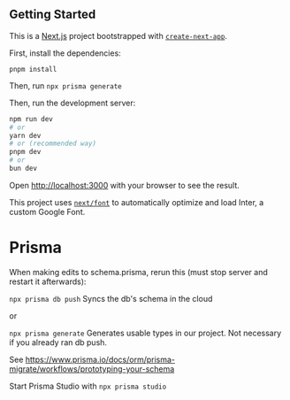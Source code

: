 ## Getting Started

This is a [Next.js](https://nextjs.org/) project bootstrapped with [`create-next-app`](https://github.com/vercel/next.js/tree/canary/packages/create-next-app).

First, install the dependencies:

```pnpm install```

Then, run
```npx prisma generate```

Then, run the development server:

```bash
npm run dev
# or
yarn dev
# or (recommended way)
pnpm dev
# or
bun dev
```

Open [http://localhost:3000](http://localhost:3000) with your browser to see the result.

This project uses [`next/font`](https://nextjs.org/docs/basic-features/font-optimization) to automatically optimize and load Inter, a custom Google Font.



# Prisma
When making edits to schema.prisma, rerun this (must stop server and restart it afterwards):

```npx prisma db push``` Syncs the db's schema in the cloud

or

```npx prisma generate``` Generates usable types in our project. Not necessary if you already ran db push.

See https://www.prisma.io/docs/orm/prisma-migrate/workflows/prototyping-your-schema


Start Prisma Studio with
```npx prisma studio```
